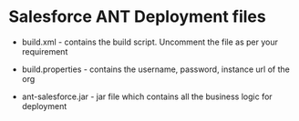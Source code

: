 # Salesforce ANT Deployment files

 - build.xml - contains the build script. Uncomment the file as per your requirement

 - build.properties - contains the username, password, instance url of the org

 - ant-salesforce.jar - jar file which contains all the business logic for deployment

